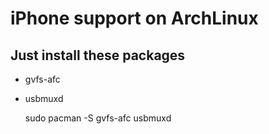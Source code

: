 # iPhone support on ArchLinux
## Just install these packages
- gvfs-afc
- usbmuxd

	sudo pacman -S gvfs-afc usbmuxd
